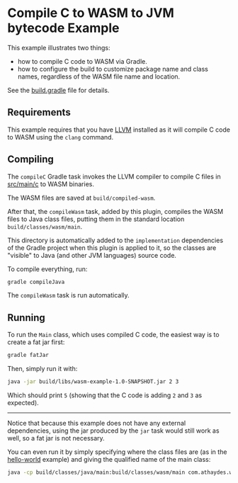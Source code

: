 # Compile C to WASM to JVM bytecode Example

This example illustrates two things:

* how to compile C code to WASM via Gradle.
* how to configure the build to customize package name and class names,
  regardless of the WASM file name and location.

See the [build.gradle](build.gradle.kts) file for details.

## Requirements

This example requires that you have [LLVM](http://llvm.org/) installed as it will compile C code to WASM using
the `clang` command.

## Compiling

The `compileC` Gradle task invokes the LLVM compiler to compile C files in
[src/main/c](src/main/c) to WASM binaries.

The WASM files are saved at `build/compiled-wasm`.

After that, the `compileWasm` task, added by this plugin, compiles the WASM files to Java class
files, putting them in the standard location `build/classes/wasm/main`.

This directory is automatically added to the `implementation` dependencies of the Gradle project when
this plugin is applied to it, so the classes are "visible" to Java (and other JVM languages) source code.

To compile everything, run:

```bash
gradle compileJava
```

The `compileWasm` task is run automatically.

## Running

To run the `Main` class, which uses compiled C code, the easiest way is to create a fat jar first:

```bash
gradle fatJar
```

Then, simply run it with:

```bash
java -jar build/libs/wasm-example-1.0-SNAPSHOT.jar 2 3
```

Which should print `5` (showing that the C code is adding `2` and `3` as expected).

<hr/>

Notice that because this example does not have any external dependencies, using the jar produced by the `jar`
task would still work as well, so a fat jar is not necessary.

You can even run it by simply specifying where the class files are (as in the [hello-world](../hello-world) example)
and giving the qualified name of the main class:

```bash
java -cp build/classes/java/main:build/classes/wasm/main com.athaydes.wasm.c.Main 2 3
```
